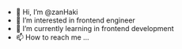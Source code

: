 - 👋 Hi, I’m @zanHaki
- 👀 I’m interested in frontend engineer
- 🌱 I’m currently learning in frontend development
- 📫 How to reach me ...

<!---
zanHaki/zanHaki is a ✨ special ✨ repository because its `README.md` (this file) appears on your GitHub profile.
You can click the Preview link to take a look at your changes.
--->
